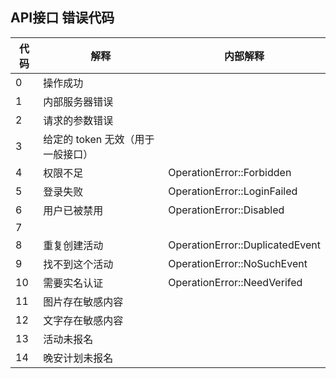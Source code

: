 ## API接口 错误代码

| 代码 | 解释                              | 内部解释                        |
| ---- | --------------------------------- | ------------------------------- |
| 0    | 操作成功                          |                                 |
| 1    | 内部服务器错误                    |                                 |
| 2    | 请求的参数错误                    |                                 |
| 3    | 给定的 token 无效（用于一般接口） |                                 |
| 4    | 权限不足                          | OperationError::Forbidden       |
| 5    | 登录失败                          | OperationError::LoginFailed     |
| 6    | 用户已被禁用                      | OperationError::Disabled        |
| 7    |                                   |                                 |
| 8    | 重复创建活动                      | OperationError::DuplicatedEvent |
| 9    | 找不到这个活动                    | OperationError::NoSuchEvent     |
| 10   | 需要实名认证                      | OperationError::NeedVerifed     |
| 11   | 图片存在敏感内容                  |                                 |
| 12   | 文字存在敏感内容                  |                                 |
| 13   | 活动未报名                        |                                 |
| 14   | 晚安计划未报名                    |                                 |



